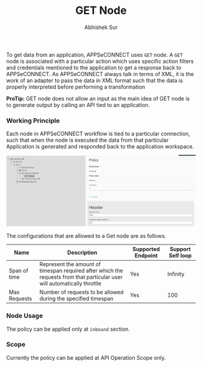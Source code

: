 ﻿---
title: "GET Node"
toc: true
tag: developers
category: "Workflow"
author: "Abhishek Sur"
---
To get data from an application, APPSeCONNECT uses `GET` node. A `GET` node is associated with a particular action which
uses specific action filters and credentials mentioned to the application to get a response back to APPSeCONNECT. As APPSeCONNECT always talk in terms of 
XML, it is the work of an adapter to pass the data in XML format such that the data is properly interpreted before performing a transformation 

**ProTip:** GET node does not allow an input as the main idea of GET node is to generate output by calling an API tied to an application.

### Working Principle

Each node in APPSeCONNECT workflow is tied to a particular connection, such that when the node is executed the data from that particular Application is generated 
and responded back to the application workspace. 

![GET Node](../media/ip-restrict-policy.PNG)

The configurations that are allowed to a Get node are as follows. 

|Name|Description|Supported Endpoint|Support Self loop|
|-----------|--------------------|----------|----------|
|Span of time|Represent the amount of timespan required after which the requests from that particular user will automatically throttle|Yes|Infinity|
|Max Requests|Number of requests to be allowed during the specified timespan|Yes|100|

### Node Usage

The policy can be applied only at `inbound` section.

### Scope

Currently the policy can be applied at API Operation Scope only.


